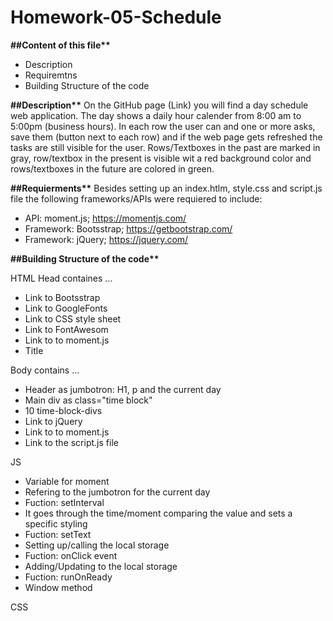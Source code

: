 # Homework-05-Schedule

**##Content of this file\*\***

- Description
- Requiremtns
- Building Structure of the code

**##Description\*\***
On the GitHub page (Link) you will find a day schedule web application. The day shows a daily hour calender from 8:00 am to 5:00pm (business hours). In each row the user can and one or more asks, save them (button next to each row) and if the web page gets refreshed the tasks are still visible for the user. Rows/Textboxes in the past are marked in gray, row/textbox in the present is visible wit a red background color and rows/textboxes in the future are colored in green.

**##Requierments\*\***
Besides setting up an index.htlm, style.css and script.js file the following frameworks/APIs were requiered to include:

- API: moment.js; https://momentjs.com/
- Framework: Bootsstrap; https://getbootstrap.com/
- Framework: jQuery; https://jquery.com/

**##Building Structure of the code\*\***

HTML
Head containes ...

- Link to Bootsstrap
- Link to GoogleFonts
- Link to CSS style sheet
- Link to FontAwesom
- Link to to moment.js
- Title

Body contains ...

- Header as jumbotron: H1, p and the current day
- Main div as class="time block"
- 10 time-block-divs
- Link to jQuery
- Link to to moment.js
- Link to the script.js file

JS

- Variable for moment
- Refering to the jumbotron for the current day
- Fuction: setInterval
- It goes through the time/moment comparing the value and sets a specific styling
- Fuction: setText
- Setting up/calling the local storage
- Fuction: onClick event
- Adding/Updating to the local storage
- Fuction: runOnReady
- Window method

CSS
